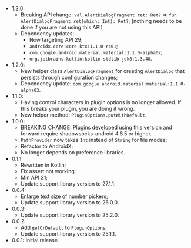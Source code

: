 * 1.3.0:
  * Breaking API change: `val AlertDialogFragment.ret: Ret?` => `fun AlertDialogFragment.ret(which: Int): Ret?`;
    (nothing needs to be done if you are not using this API)
  * Dependency updates:
    - Now targeting API 29;
    - `androidx.core:core-ktx:1.1.0-rc01`;
    - `com.google.android.material:material:1.1.0-alpha07`;
    - `org.jetbrains.kotlin:kotlin-stdlib-jdk8:1.3.40`.
* 1.2.0:
  * New helper class `AlertDialogFragment` for creating `AlertDialog` that persists through configuration changes;
  * Dependency update: `com.google.android.material:material:1.1.0-alpha03`.
* 1.1.0:
  * Having control characters in plugin options is no longer allowed.
    If this breaks your plugin, you are doing it wrong.
  * New helper method: `PluginOptions.putWithDefault`.
* 1.0.0:
  * BREAKING CHANGE: Plugins developed using this version and forward require shadowsocks-android 4.6.5 or higher.
  * `PathProvider` now takes `Int` instead of `String` for file modes;
  * Refactor to AndroidX;
  * No longer depends on preference libraries.
* 0.1.1:
  * Rewritten in Kotlin;
  * Fix assert not working;
  * Min API 21;
  * Update support library version to 27.1.1.
* 0.0.4:
  * Enlarge text size of number pickers;
  * Update support library version to 26.0.0.
* 0.0.3:
  * Update support library version to 25.2.0.
* 0.0.2:
  * Add `getOrDefault` to `PluginOptions`;
  * Update support library version to 25.1.1.
* 0.0.1: Initial release.
